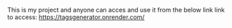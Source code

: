 This is my project and anyone can acces and use it from the below link
link to access: https://tagsgenerator.onrender.com/
